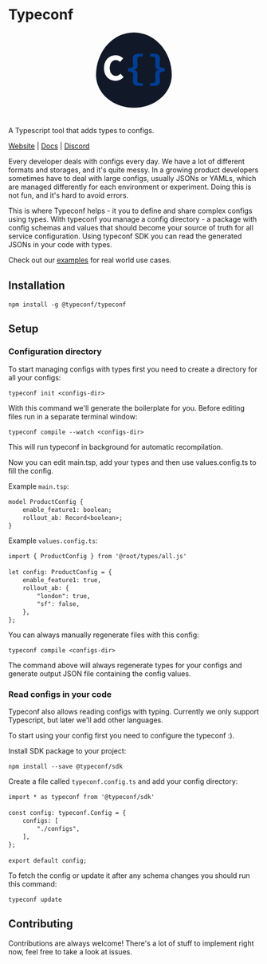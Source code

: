 # Typeconf

<div align="center">
    <img src="docs/assets/logo-background.png" alt="logo" width="30%"  style="border-radius: 50%; padding-bottom: 20px"/>
</div>

A Typescript tool that adds types to configs.

[Website](https://typeconf.dev) | [Docs](https://docs.typeconf.dev) | [Discord](https://discord.gg/F5d4TjsS8B)

Every developer deals with configs every day. We have a lot of different
formats and storages, and it's quite messy. In a growing product developers
sometimes have to deal with large configs, usually JSONs or YAMLs, which are
managed differently for each environment or experiment. Doing this is not fun,
and it's hard to avoid errors.

This is where Typeconf helps - it you to define and share complex configs using
types. With typeconf you manage a config directory - a package with config
schemas and values that should become your source of truth for all service
configuration. Using typeconf SDK you can read the generated JSONs in your code
with types.

Check out our [examples](examples/README.md) for real world use cases.

## Installation

```
npm install -g @typeconf/typeconf
```

## Setup

### Configuration directory

To start managing configs with types first you need to create a directory for all your configs:

```
typeconf init <configs-dir>
```

With this command we'll generate the boilerplate for you.
Before editing files run in a separate terminal window:

```
typeconf compile --watch <configs-dir>
```
This will run typeconf in background for automatic recompilation.

Now you can edit main.tsp, add your types and then use values.config.ts to fill the config.

Example `main.tsp`:

```
model ProductConfig {
    enable_feature1: boolean;
    rollout_ab: Record<boolean>;
}
```

Example `values.config.ts`:

```
import { ProductConfig } from '@root/types/all.js'

let config: ProductConfig = {
    enable_feature1: true,
    rollout_ab: {
        "london": true,
        "sf": false,
    },
};
```

You can always manually regenerate files with this config:
```
typeconf compile <configs-dir>
```

The command above will always regenerate types for your configs and generate
output JSON file containing the config values.

### Read configs in your code

Typeconf also allows reading configs with typing. Currently we only support
Typescript, but later we'll add other languages.

To start using your config first you need to configure the typeconf :).

Install SDK package to your project:
```
npm install --save @typeconf/sdk
```

Create a file called `typeconf.config.ts` and add your config directory:
```
import * as typeconf from '@typeconf/sdk'

const config: typeconf.Config = {
    configs: [
        "./configs",
    ],
};

export default config;
```

To fetch the config or update it after any schema changes you should run this command:
```
typeconf update
```

## Contributing

Contributions are always welcome! There's a lot of stuff to implement right now, feel free to take a look at issues.
